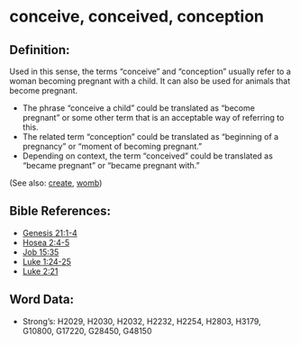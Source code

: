 # conceive, conceived, conception

## Definition:

Used in this sense, the terms “conceive” and “conception” usually refer to a woman becoming pregnant with a child. It can also be used for animals that become pregnant.

* The phrase “conceive a child” could be translated as “become pregnant” or some other term that is an acceptable way of referring to this.
* The related term “conception” could be translated as “beginning of a pregnancy” or “moment of becoming pregnant.”
* Depending on context, the term “conceived” could be translated as “became pregnant” or “became pregnant with.”

(See also: [create](../other/creation.md), [womb](../other/womb.md))

## Bible References:

* [Genesis 21:1-4](rc://en/tn/help/gen/21/01)
* [Hosea 2:4-5](rc://en/tn/help/hos/02/04)
* [Job 15:35](rc://en/tn/help/job/15/35)
* [Luke 1:24-25](rc://en/tn/help/luk/01/24)
* [Luke 2:21](rc://en/tn/help/luk/02/21)

## Word Data:

* Strong’s: H2029, H2030, H2032, H2232, H2254, H2803, H3179, G10800, G17220, G28450, G48150
